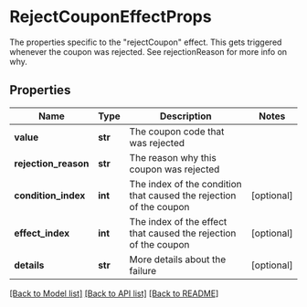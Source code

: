 # RejectCouponEffectProps

The properties specific to the \"rejectCoupon\" effect. This gets triggered whenever the coupon was rejected. See rejectionReason for more info on why.
## Properties
Name | Type | Description | Notes
------------ | ------------- | ------------- | -------------
**value** | **str** | The coupon code that was rejected | 
**rejection_reason** | **str** | The reason why this coupon was rejected | 
**condition_index** | **int** | The index of the condition that caused the rejection of the coupon | [optional] 
**effect_index** | **int** | The index of the effect that caused the rejection of the coupon | [optional] 
**details** | **str** | More details about the failure | [optional] 

[[Back to Model list]](../README.md#documentation-for-models) [[Back to API list]](../README.md#documentation-for-api-endpoints) [[Back to README]](../README.md)


